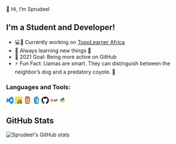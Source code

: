 👋 Hi, I’m Sprudeel

## I'm a Student and Developer!

- 💻🔧 Currently working on [TopoLearner Africa](https://github.com/Sprudeel/Topo-Africa)
- 🌱 Always learning new things 🤣
- 🥅 2021 Goal: Being more active on GitHub 
- ⚡ Fun Fact: Llamas are smart. They can distinguish between the neighbor’s dog and a predatory coyote. 🦙

### Languages and Tools:

<code><img height="20" src="https://raw.githubusercontent.com/github/explore/80688e429a7d4ef2fca1e82350fe8e3517d3494d/topics/visual-studio-code/visual-studio-code.png"></code>
<code><img height="20" src="https://raw.githubusercontent.com/github/explore/80688e429a7d4ef2fca1e82350fe8e3517d3494d/topics/javascript/javascript.png"></code>
<code><img height="20" src="https://raw.githubusercontent.com/github/explore/80688e429a7d4ef2fca1e82350fe8e3517d3494d/topics/html/html.png"></code>
<code><img height="20" src="https://raw.githubusercontent.com/github/explore/80688e429a7d4ef2fca1e82350fe8e3517d3494d/topics/css/css.png"></code>
<code><img height="20" src="https://raw.githubusercontent.com/github/explore/78df643247d429f6cc873026c0622819ad797942/topics/github/github.png"></code>
<code><img height="20" src="https://raw.githubusercontent.com/github/explore/80688e429a7d4ef2fca1e82350fe8e3517d3494d/topics/git/git.png"></code>
<code><img height="20" src="https://raw.githubusercontent.com/github/explore/80688e429a7d4ef2fca1e82350fe8e3517d3494d/topics/python/python.png"></code>

## GitHub Stats

![Sprudeel's GitHub stats](https://github-readme-stats.vercel.app/api?username=Sprudeel&count_private=true)







<!---
Sprudeel/Sprudeel is a ✨ special ✨ repository because its `README.md` (this file) appears on your GitHub profile.
You can click the Preview link to take a look at your changes.
![Top Langs](https://github-readme-stats.vercel.app/api/top-langs/?username=Sprudeel&langs_count=4)
--->
